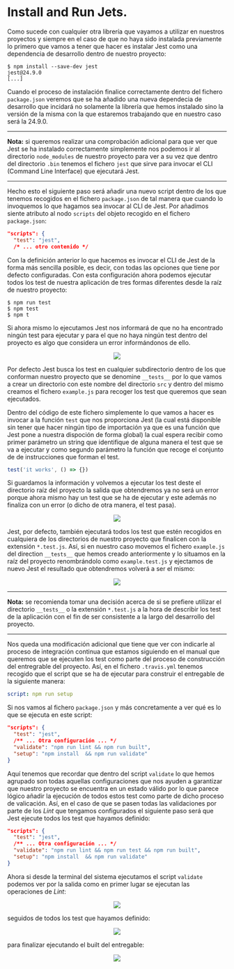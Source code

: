 # Install and Run Jets.

Como sucede con cualquier otra librería que vayamos a utilizar en nuestros proyectos y siempre en el caso de que no haya sido instalada previamente lo primero que vamos a tener que hacer es instalar Jest como una dependencia de desarrollo dentro de nuestro proyecto:

```console
$ npm install --save-dev jest
jest@24.9.0
[...]
```

Cuando el proceso de instalación finalice correctamente dentro del fichero `package.json` veremos que se ha añadido una nueva dependecia de desarrollo que incidará no solamente la librería que hemos instalado sino la versión de la misma con la que estaremos trabajando que en nuestro caso será la 24.9.0.

---
**Nota:** si queremos realizar una comprobación adicional para que ver que Jest se ha instalado correctamente simplemente nos podemos ir al directorio `node_modules` de nuestro proyecto para ver a su vez que dentro del directorio `.bin` tenemos el fichero `jest` que sirve para invocar el CLI (Command Line Interface) que ejecutará Jest.

---

Hecho esto el siguiente paso será añadir una nuevo script dentro de los que tenemos recogidos en el fichero `package.json` de tal manera que cuando lo invoquemos lo que hagamos sea invocar al CLI de Jest. Por añadimos siente atributo al nodo `scripts` del objeto recogido en el fichero `package.json`:

```json
"scripts": {
  "test": "jest",
  /* ... otro contenido */
```

Con la definición anterior lo que hacemos es invocar el CLI de Jest de la forma más sencilla posible, es decir, con todas las opciones que tiene por defecto configuradas. Con esta configuración ahora podemos ejecutar todos los test de nuestra aplicación de tres formas diferentes desde la raíz de nuestro proyecto:

```console
$ npm run test
$ npm test
$ npm t
```

Si ahora mismo lo ejecutamos Jest nos informará de que no ha encontrado ningún test para ejecutar y para el que no haya ningún test dentro del proyecto es algo que considera un error informándonos de ello.

<div style='text-align: center'>
  <img src='../images/ch04/04_01.png' />
</div>

Por defecto Jest busca los test en cualquier subdirectorio dentro de los que conforman nuestro proyecto que se denomine `__tests__` por lo que vamos a crear un directorio con este nombre del directorio `src` y dentro del mismo creamos el fichero `example.js` para recoger los test que queremos que sean ejecutados.

Dentro del código de este fichero simplemente lo que vamos a hacer es invocar a la función `test` que nos proporciona Jest (la cual está disponible sin tener que hacer ningún tipo de importación ya que es una función que Jest pone a nuestra dispoción de forma global) la cual espera recibir como primer parámetro un string que identifique de alguna manera el test que se va a ejecutar y como segundo parámetro la función que recoge el conjunto de de instrucciones que forman el test.

```js
test('it works', () => {})
```

Si guardamos la información y volvemos a ejecutar los test deste el directorio raíz del proyecto la salida que obtendremos ya no será un error porque ahora mismo hay un test que se ha de ejecutar y este además no finaliza con un error (o dicho de otra manera, el test pasa).

<div style='text-align: center'>
  <img src='../images/ch04/04_02.png' />
</div>

Jest, por defecto, también ejecutará todos los test que estén recogidos en cualquiera de los directorios de nuestro proyecto que finalicen con la extensión `*.test.js`. Así, si en nuestro caso movemos el fichero `example.js` del direction `__tests__` que hemos creado anteriormente y lo situamos en la raíz del proyecto renombrándolo como `example.test.js` y ejectamos de nuevo Jest el resultado que obtendremos volverá a ser el mismo:

<div style='text-align: center'>
  <img src='../images/ch04/04_03.png' />
</div>

---
**Nota:** se recomienda tomar una decisión acerca de si se prefiere utilizar el directorio `__tests__` o la extensión `*.test.js` a la hora de describir los test de la aplicación con el fin de ser consistente a la largo del desarrollo del proyecto.

---

Nos queda una modificación adicional que tiene que ver con indicarle al proceso de integración continua que estamos siguiendo en el manual que queremos que se ejecuten los test como parte del proceso de construcción del entregrable del proyecto. Así, en el fichero `.travis.yml` tenemos recogido que el script que se ha de ejecutar para construir el entregable de la siguiente manera:

```yml
script: npm run setup
```

Si nos vamos al fichero `package.json` y más concretamente a ver qué es lo que se ejecuta en este script: 

```json
"scripts": {
  "test": "jest",
  /** ... Otra configuración ... */
  "validate": "npm run lint && npm run built",
  "setup": "npm install  && npm run validate"
}
```

Aquí tenemos que recordar que dentro del script `validate` lo que hemos agrupado son todas aquellas configuraciones que nos ayuden a garantizar que nuestro proyecto se encuentra en un estado válido por lo que parece lógico añadir la ejecución de todos estos test como parte de dicho proceso de valicación. Así, en el caso de que se pasen todas las validaciones por parte de los *Lint* que tengamos configurados el siguiente paso será que Jest ejecute todos los test que hayamos definido:

```json
"scripts": {
  "test": "jest",
  /** ... Otra configuración ... */
  "validate": "npm run lint && npm run test && npm run built",
  "setup": "npm install  && npm run validate"
}
```

Ahora si desde la terminal del sistema ejecutamos el script `validate` podemos ver por la salida como en primer lugar se ejecutan las operaciones de *Lint*:

<div style='text-align: center'>
  <img src='../images/ch04/04_04.png' />
</div>

seguidos de todos los test que hayamos definido:

<div style='text-align: center'>
  <img src='../images/ch04/04_05.png' />
</div>

para finalizar ejecutando el built del entregable:

<div style='text-align: center'>
  <img src='../images/ch04/04_06.png' />
</div>

